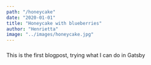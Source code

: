 ```yaml
---
path: "/honeycake"
date: "2020-01-01"
title: "Honeycake with blueberries"
author: "Henrietta"
image: "../images/honeycake.jpg"
---
```


###

This is the first blogpost, trying what I can do in Gatsby
